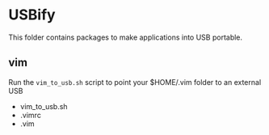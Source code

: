 # USBify

This folder contains packages to make applications into USB portable.

## vim
Run the `vim_to_usb.sh` script to point your $HOME/.vim folder to an external USB

* vim_to_usb.sh
* .vimrc
* .vim

